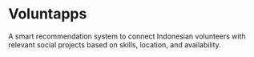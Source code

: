 # Voluntapps
A smart recommendation system to connect Indonesian volunteers with relevant social projects based on skills, location, and availability.

